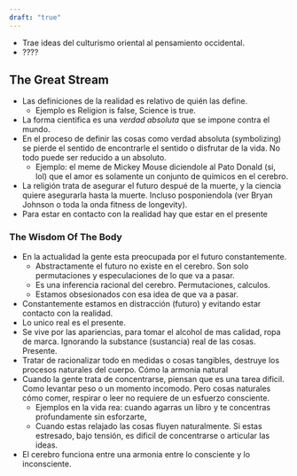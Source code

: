 ```yaml
---
draft: "true"
---
```



- Trae ideas del culturismo oriental al pensamiento occidental. 
- ????



## The Great Stream
- Las definiciones de la realidad es relativo de quién las define.
	- Ejemplo es Religion is false, Science is true.
- La forma cientifica es una *verdad absoluta* que se impone contra el mundo.
- En el proceso de definir las cosas como verdad absoluta (symbolizing) se pierde el sentido de encontrarle el sentido o disfrutar de la vida. No todo puede ser reducido a un absoluto.
	- Ejemplo: el meme de Mickey Mouse diciendole al Pato Donald (si, lol) que el amor es solamente un conjunto de quimicos en el cerebro.
- La religión trata de asegurar el futuro despué de la muerte, y la ciencia quiere asegurarla hasta la muerte. Incluso posponiendola (ver Bryan Johnson o toda la onda fitness de longevity).
- Para estar en contacto con la realidad hay que estar en el presente


### The Wisdom Of The Body
- En la actualidad la gente esta preocupada por el futuro constantemente.
	- Abstractamente el futuro no existe en el cerebro. Son solo permutaciones y especulaciones de lo que va a pasar.
	- Es una inferencia racional del cerebro. Permutaciones, calculos.
	- Estamos obsesionados con esa idea de que va a pasar.
- Constantemente estamos en distracción (futuro) y evitando estar contacto con la realidad.
- Lo unico real es el presente.
- Se vive por las apariencias, para tomar el alcohol de mas calidad, ropa de marca. Ignorando la substance (sustancia) real de las cosas. Presente.
- Tratar de racionalizar todo en medidas o cosas tangibles, destruye los procesos naturales del cuerpo. Cómo la armonia natural
- Cuando la gente trata de concentrarse, piensan que es una tarea dificil. Como levantar peso o un momento incomodo.  Pero cosas naturales cómo comer, respirar o leer no requiere de un esfuerzo consciente.
	- Ejemplos en la vida rea: cuando agarras un libro y te concentras profundamente sin esforzarte, 
	- Cuando estas relajado las cosas fluyen naturalmente. Si estas estresado, bajo tensión, es dificil de concentrarse o articular las ideas.
- El cerebro funciona entre una armonia entre lo consciente y lo inconsciente. 
